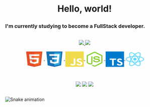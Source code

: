 # <p align="center">Hello, world!</p>

### I'm currently studying to become a  FullStack developer.

<br>

<div align="center">
  <a href="https://github.com/KayPina">
  <img height="165em"  src="https://github-readme-stats.vercel.app/api?username=KayPina&show_icons=true&theme=midnight-purple&include_all_commits=true&count_private=true"/>
  <img height="165em"  src="https://github-readme-stats.vercel.app/api/top-langs/?username=KayPina&&layout=compact&hide=shell&theme=midnight-purple"/>
</div>
  
  
<div style="display: inline_block" align='center'> <br>
  <img align="center" alt="Kay-HTML" height="50" width="60" src="https://raw.githubusercontent.com/devicons/devicon/master/icons/html5/html5-original.svg">
  <img align="center" alt="Kay-CSS" height="50" width="60" src="https://raw.githubusercontent.com/devicons/devicon/master/icons/css3/css3-original.svg">
  <img align="center" alt="Kay-Js" height="50" width="60" src="https://raw.githubusercontent.com/devicons/devicon/master/icons/javascript/javascript-plain.svg">
  <img align="center" alt="Kay-NODE" height="50" width="60" src="https://raw.githubusercontent.com/devicons/devicon/master/icons/nodejs/nodejs-plain.svg">
  <img align="center" alt="Kay-NODE" height="50" width="60" src="https://raw.githubusercontent.com/devicons/devicon/master/icons/typescript/typescript-plain.svg">
  <img align="center" alt="KAY-React" height="50" width="60" src="https://raw.githubusercontent.com/devicons/devicon/master/icons/react/react-original.svg">
</div>   
  
  ##
  
  <div  align="center"> <br>
  <a href="https://www.linkedin.com/in/kayllane-gomes/" target="_blank"><img src="https://img.shields.io/badge/-LinkedIn-%230077B5?style=for-the-badge&logo=linkedin&logoColor=white" target="_blank"></a>
  <a href="https://twitter.com/KayllanePina" target="_blank"><img src="https://img.shields.io/badge/Twitter-1DA1F2?style=for-the-badge&logo=twitter&logoColor=white" target="_blank"></a>
  <a href = "mailto:pinakayllane@gmail.com"><img src="https://img.shields.io/badge/Gmail-D14836?style=for-the-badge&logo=gmail&logoColor=white" target="_blank"></a>
  </div>
  
  ##
  
  ![Snake animation](https://github.com/KayPina/KayPina/blob/output/github-contribution-grid-snake.svg)
  
